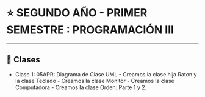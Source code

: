 # :star: SEGUNDO AÑO - PRIMER SEMESTRE : PROGRAMACIÓN III

---

## :book: Clases

- Clase 1: 05APR: Diagrama de Clase UML - Creamos la clase hija Raton y la clase Teclado - Creamos la clase Monitor - Creamos la clase Computadora - Creamos la clase Orden: Parte 1 y 2. 
